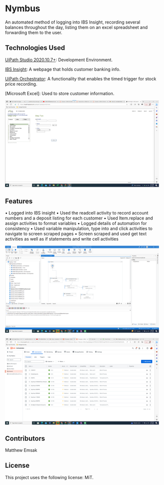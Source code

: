 # <strong> Nymbus </strong> #

An automated method of logging into IBS Insight, recording several balances throughout the day, listing them on an excel spreadsheet and forwarding them to the user.

## <strong> Technologies Used </strong> ##

[UiPath Studio 2020.10.7+](https://www.uipath.com/product/studio): Development Environment.

[IBS Insight](https://insight.fisglobal.com/opstopb1/OpstopServlet/Logon): A webpage that holds customer banking info.

[UiPath Orchestrator](www.cloud.uipath.com/): A functionality that enables the timed trigger for stock price recording.

[Microsoft Excel]: Used to store customer information.

![]()<img width="723" alt="image" src="https://github.com/matthew813709/Gitimages/blob/6ef05568445046edd9a049cbb39eda4595a36ad4/Picture2.png">

## <strong> Features </strong> ##

•	Logged into IBS insight
•	Used the readcell activity to record account numbers and a deposit listing for each customer
•	Used Item.replace and assign activities to format variables
•	Logged details of automation for consistency
•	Used variable manipulation, type into and click activities to navigate to screen scraped pages
•	Screen scraped and used get text activities as well as if statements and write cell activities

![]()<img width="723" alt="image" src="https://github.com/matthew813709/Gitimages/blob/3ca8c45c98dd94236520d8dcaded3765c86c1014/image-3.png">

![]()<img width="723" alt="image" src="https://github.com/matthew813709/Gitimages/blob/3ca8c45c98dd94236520d8dcaded3765c86c1014/image-4.png">
  
## <strong> Contributors </strong>
Matthew Emsak

## <strong> License </strong>
This project uses the following license: MiT.

